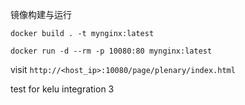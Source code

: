 镜像构建与运行

```shell
docker build . -t mynginx:latest

docker run -d --rm -p 10080:80 mynginx:latest
```

visit `http://<host_ip>:10080/page/plenary/index.html`

test for kelu integration 3